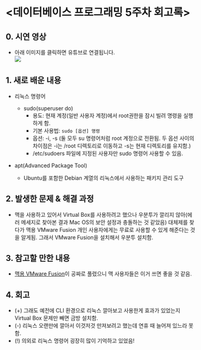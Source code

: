 <데이터베이스 프로그래밍 5주차 회고록>
=============================
## 0. 시연 영상
* 아래 이미지를 클릭하면 유튜브로 연결됩니다.  
[![](http://img.youtube.com/vi/LlzY5UR0NpQ/0.jpg)](http://www.youtube.com/watch?v=LlzY5UR0NpQ "")

## 1. 새로 배운 내용
* 리눅스 명령어
  * sudo(superuser do)
    * 용도: 현재 계정(일반 사용자 계정)에서 root권한을 잠시 빌려 명령을 실행하게 함.
    * 기본 사용법: `sudo [옵션] 명령`
    * 옵션: -i, -s (둘 모두 su 명령어처럼 root 계정으로 전환됨. 두 옵션 사이의 차이점은 -i는 /root 디렉토리로 이동하고 -s는 현재 디렉토리를 유지함.)
    * /etc/sudoers 파일에 지정된 사용자만 sudo 명령어 사용할 수 있음.

* apt(Advanced Package Tool)
  * Ubuntu를 포함한 Debian 계열의 리눅스에서 사용하는 패키지 관리 도구


## 2. 발생한 문제 & 해결 과정
* 맥을 사용하고 있어서 Virtual Box를 사용하려고 했으나 우분투가 깔리지 않아(에러 메세지로 찾아본 결과 Mac OS의 보안 설정과 충돌하는 것 같았음) 대체제를 찾다가 맥용 VMware Fusion 개인 사용자에게는 무료로 사용할 수 있게 해준다는 것을 알게됨. 그래서 VMware Fusion을 설치해서 우분투 설치함.

## 3. 참고할 만한 내용
* [맥용 VMware Fusion](https://my.vmware.com/web/vmware/evalcenter?p=fusion-player-personal)이 공짜로 풀렸으니 맥 사용자들은 이거 쓰면 좋을 것 같음.

## 4. 회고
* (+) 그래도 예전에 CLI 환경으로 리눅스 깔아보고 사용한게 효과가 있었는지 Virtual Box 문제만 빼면 금방 설치함.
* (-) 리눅스 오랜만에 깔아서 이것저것 만져보려고 했는데 연휴 때 늘어져 있느라 못함.
* (!) 의외로 리눅스 명령어 굉장히 많이 기억하고 있었음!
